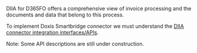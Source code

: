 DIIA for D365FO offers a comprehensive view of invoice processing and the documents and data that belong to this process. 

To implement Doxis Smartbridge connector we must understand the [DIIA connector integration interfaces/APIs](DIIA-Connector/DIIA-connector-APIs).

Note: Some API descriptions are still under construction.
